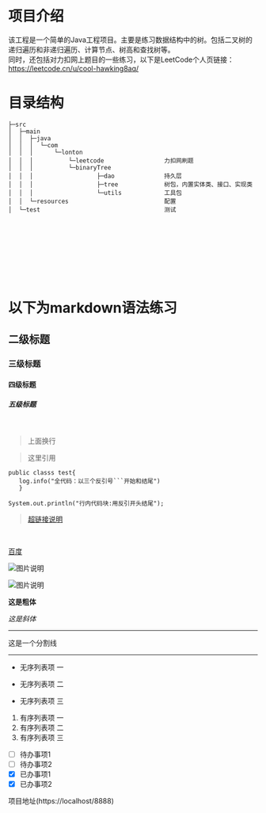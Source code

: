 # 项目介绍

该工程是一个简单的Java工程项目。主要是练习数据结构中的树。包括二叉树的递归遍历和非递归遍历、计算节点、树高和查找树等。<br/>
同时，还包括对力扣网上题目的一些练习，以下是LeetCode个人页链接：<https://leetcode.cn/u/cool-hawking8aq/>
                      

# 目录结构

```          
├─src
│  ├─main
│  │  ├─java
│  │  │  └─com
│  │  │      └─lonton
│  │  │          └─leetcode                 力扣网刷题
│  │  │          └─binaryTree
│  │  │                  ├─dao              持久层
│  │  │                  ├─tree             树包，内置实体类、接口、实现类
│  │  │                  └─utils            工具包                                      
│  │  └─resources                           配置   
│  └─test                                   测试  


```


<br>
<br>
<br>
<br>
<br>
<br>

# 以下为markdown语法练习

## 二级标题

### 三级标题

#### 四级标题

##### 五级标题
<br>

>上面换行

>这里引用

```
public classs test{
   log.info("全代码：以三个反引号```开始和结尾")     
   }
```


`
System.out.println("行内代码块:用反引开头结尾");
`




>[超链接说明](超链接地址)
<br>

  [百度](https://www.baidu.com/)

![图片说明](图片链接地址)

![图片说明](https://img-blog.csdnimg.cn/img_convert/0aaf388e02c6bd9beaec2cefff89c858.png)

**这是粗体**

*这是斜体*

***
这是一个分割线
***

* 无序列表项 一
+ 无序列表项 二
- 无序列表项 三

1. 有序列表项 一
2. 有序列表项 二
3. 有序列表项 三

- [ ] 待办事项1
- [ ] 待办事项2
- [x] 已办事项1
- [x] 已办事项2

项目地址(https://localhost/8888)








